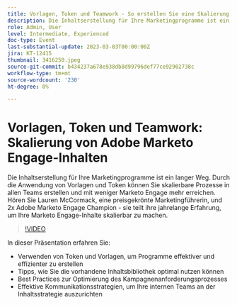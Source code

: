 ```yaml
---
title: Vorlagen, Token und Teamwork - So erstellen Sie eine Skalierung Ihrer Adobe Marketo Engage-Inhalte
description: Die Inhaltserstellung für Ihre Marketingprogramme ist ein langer Weg. Durch die Anwendung von Vorlagen und Token können Sie skalierbare Prozesse in allen Teams erstellen und mit weniger Marketo Engage mehr erreichen. Hören Sie Lauren McCormack, eine preisgekrönte Marketingführerin, und 2x Adobe Marketo Engage Champion - sie teilt ihre jahrelange Erfahrung, um Ihre Marketo Engage-Inhalte skalierbar zu machen. In dieser Präsentation erfahren Sie:- Verwenden von Token und Vorlagen, um Programme effektiver und effizienter zu erstellen - Tipps, wie Sie die vorhandene Inhaltsbibliothek optimal nutzen - Best Practices zur Optimierung Ihres Kampagnenanforderungsprozesses - Effektive Kommunikationsstrategien, um Ihre internen Teams an der Inhaltsstrategie auszurichten
role: Admin, User
level: Intermediate, Experienced
doc-type: Event
last-substantial-update: 2023-03-03T00:00:00Z
jira: KT-12415
thumbnail: 3416250.jpeg
source-git-commit: b434237a678e938db8d99796def77ce92902738c
workflow-type: tm+mt
source-wordcount: '230'
ht-degree: 0%

---
```



# Vorlagen, Token und Teamwork: Skalierung von Adobe Marketo Engage-Inhalten

Die Inhaltserstellung für Ihre Marketingprogramme ist ein langer Weg. Durch die Anwendung von Vorlagen und Token können Sie skalierbare Prozesse in allen Teams erstellen und mit weniger Marketo Engage mehr erreichen. Hören Sie Lauren McCormack, eine preisgekrönte Marketingführerin, und 2x Adobe Marketo Engage Champion - sie teilt ihre jahrelange Erfahrung, um Ihre Marketo Engage-Inhalte skalierbar zu machen.

>[!VIDEO](https://video.tv.adobe.com/v/3416250/?quality=12&learn=on)

In dieser Präsentation erfahren Sie:

- Verwenden von Token und Vorlagen, um Programme effektiver und effizienter zu erstellen
- Tipps, wie Sie die vorhandene Inhaltsbibliothek optimal nutzen können
- Best Practices zur Optimierung des Kampagnenanforderungsprozesses
- Effektive Kommunikationsstrategien, um Ihre internen Teams an der Inhaltsstrategie auszurichten